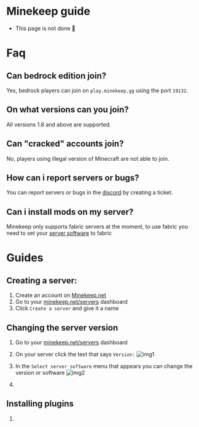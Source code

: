 # Minekeep guide

- This page is not done 🚧

# Faq

## Can bedrock edition join?
  Yes, bedrock players can join on `play.minekeep.gg` using the port `19132`.

## On what versions can you join?
  All versions 1.8 and above are supported.
  
## Can "cracked" accounts join?
  No, players using illegal version of Minecraft are not able to join.

## How can i report servers or bugs?
  You can report servers or bugs in the [discord](https://discord.com/invite/minekeep-1116455059132268634) by creating a ticket.

## Can i install mods on my server?
  Minekeep only supports fabric servers at the moment, to use fabric you need to set your [server software](changing-the-server-version) to fabric

# Guides

## Creating a server:
  1. Create an account on [Minekeep.net](https://minekeep.net/)
  2. Go to your [minekeep.net/servers](https://minekeep.net/servers) dashboard
  3. Click `Create a server` and give it a name

## Changing the server version
  1. Go to your [minekeep.net/servers](https://minekeep.net/servers) dashboard
  2. On your server click the text that says `Version:`
     ![img1](https://joplayxyz.github.io/mk-guide/media/images/server_versions.png)
  4. In the `Select server software` menu that appears you can change the version or software
     ![img2](https://joplayxyz.github.io/mk-guide/media/images/server_software.png)

  6. 

## Installing plugins
  1.
